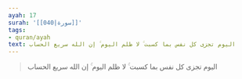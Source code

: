 ```yaml
---
ayah: 17
surah: '[[040|سورة]]'
tags:
- quran/ayah
text: اليوم تجزى كل نفس بما كسبت ۚ لا ظلم اليوم ۚ إن الله سريع الحساب
---
```

> اليوم تجزى كل نفس بما كسبت ۚ لا ظلم اليوم ۚ إن الله سريع الحساب
